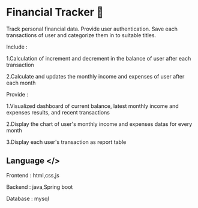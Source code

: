 
# Financial Tracker 💸

Track personal financial data.  Provide user authentication.  Save each transactions of user and categorize them in to suitable titles.

Include :

  1.Calculation of increment and decrement in the balance of user after each transaction
  
  2.Calculate and updates the monthly income and expenses of user after each month
  
Provide :

  1.Visualized dashboard of current balance, latest monthly income and expenses results, and recent transactions
  
  2.Display the chart of user's monthly income and expenses datas for every month
  
  3.Display each user's transaction as report table

## Language </>

Frontend  : html,css,js

Backend  : java,Spring boot

Database : mysql
